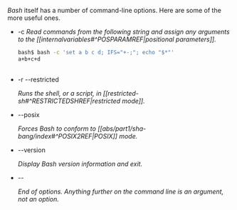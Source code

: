 _Bash_ itself has a number of command-line options. Here are some of the more useful ones.

- -c
    _Read commands from the following string and assign any arguments to the [[internalvariables#^POSPARAMREF|positional parameters]]._
    
    ```bash
    bash$ bash -c 'set a b c d; IFS="+-;"; echo "$*"'
    a+b+c+d
	      
    ```
- -r
    --restricted

    _Runs the shell, or a script, in [[restricted-sh#^RESTRICTEDSHREF|restricted mode]]._

- --posix

    _Forces Bash to conform to [[abs/part1/sha-bang/index#^POSIX2REF|POSIX]] mode._

- --version

    _Display Bash version information and exit._

- \--

    _End of options. Anything further on the command line is an argument, not an option._
